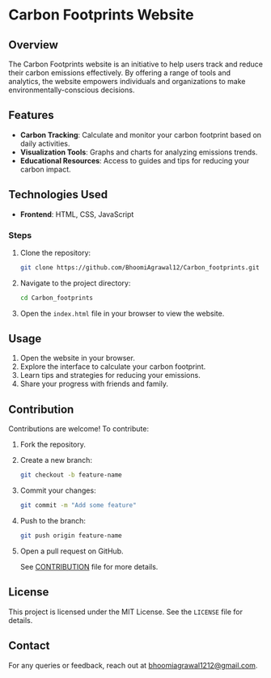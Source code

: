 # Carbon Footprints Website

## Overview
The Carbon Footprints website is an initiative to help users track and reduce their carbon emissions effectively. By offering a range of tools and analytics, the website empowers individuals and organizations to make environmentally-conscious decisions.

## Features
- **Carbon Tracking**: Calculate and monitor your carbon footprint based on daily activities.
- **Visualization Tools**: Graphs and charts for analyzing emissions trends.
- **Educational Resources**: Access to guides and tips for reducing your carbon impact.


## Technologies Used
- **Frontend**: HTML, CSS, JavaScript

### Steps
1. Clone the repository:
   ```bash
   git clone https://github.com/BhoomiAgrawal12/Carbon_footprints.git
   ```
2. Navigate to the project directory:
   ```bash
   cd Carbon_footprints
   ```
3. Open the `index.html` file in your browser to view the website.

## Usage
1. Open the website in your browser.
2. Explore the interface to calculate your carbon footprint.
3. Learn tips and strategies for reducing your emissions.
4. Share your progress with friends and family.

## Contribution
Contributions are welcome! To contribute:
1. Fork the repository.
2. Create a new branch:
   ```bash
   git checkout -b feature-name
   ```
3. Commit your changes:
   ```bash
   git commit -m "Add some feature"
   ```
4. Push to the branch:
   ```bash
   git push origin feature-name
   ```
5. Open a pull request on GitHub.

   See [CONTRIBUTION](https://github.com/BhoomiAgrawal12/Carbon_footprints/blob/main/CONTRIBUTING.md) file for more details.

## License
This project is licensed under the MIT License. See the `LICENSE` file for details.

## Contact
For any queries or feedback, reach out at bhoomiagrawal1212@gmail.com.

